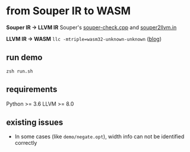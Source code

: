 # from Souper IR to WASM

__Souper IR → LLVM IR__
Souper's [souper-check.cpp](https://github.com/google/souper/blob/master/tools/souper-check.cpp) and [souper2llvm.in](https://github.com/google/souper/blob/master/utils/souper2llvm.in)

__LLVM IR → WASM__
`llc -mtriple=wasm32-unknown-unknown` ([blog](https://medium.com/@richardanaya/write-web-assembly-with-llvm-fbee788b2817))

## run demo
```
zsh run.sh
```

## requirements
Python >= 3.6
LLVM >= 8.0

## existing issues
- In some cases (like `demo/negate.opt`), width info can not be identified correctly
